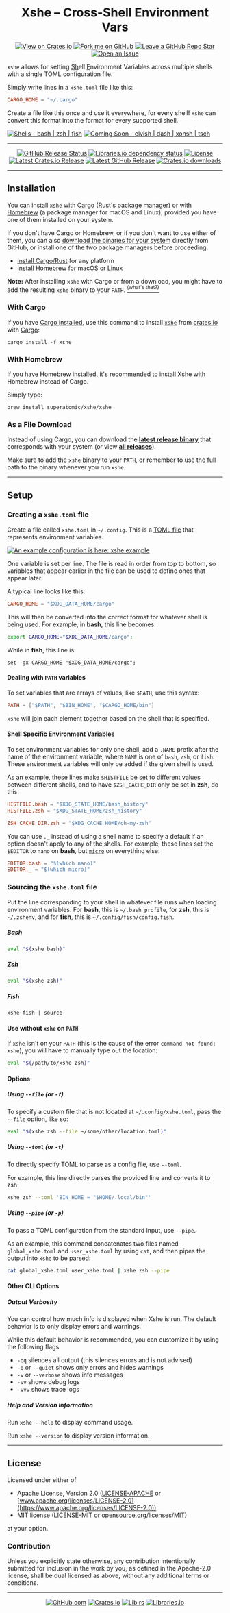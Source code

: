 <div align=center>

  # Xshe – Cross-Shell Environment Vars

  [![View on Crates.io][icon-link-crates]][crates]
  [![Fork me on GitHub][icon-fork]][fork]
  [![Leave a GitHub Repo Star][icon-star]][repo]
  [![Open an Issue][icon-issue]][new issue]

  <!-- Make sure to update the link in addition to the number! -->
  <!--
  🎉 **New Major Release: v0.4.** [*See what's new.*][gh release new]
  -->

</div>

<!-- Make sure this is commented on release -->
<!--
<div align=center>

  ---

  The branch `main` is ahead of the current release.
  If you are looking for the documentation for the latest released version,
  [switch to the `0.4.1` release branch](https://github.com/superatomic/xshe/tree/v0.4.1),
  or view the documentation on [Lib.rs][lib.rs] or [Crates.io][crates].
  
  ![GitHub commits since latest release (by date)](https://img.shields.io/github/commits-since/superatomic/xshe/latest/main)

  ---

</div>
-->

`xshe` allows for setting <u>Sh</u>ell <u>E</u>nvironment Variables across multiple shells with a single TOML
configuration file.

Simply write lines in a `xshe.toml` file like this:

```toml
CARGO_HOME = "~/.cargo"
```

Create a file like this once and use it everywhere, for every shell! `xshe` can convert this format into the format for
every supported shell.

<!--When updating this list, update the icon *AND* the alt text -->
[![Shells - bash | zsh | fish][icon-shells]](#sourcing-the-xshetoml-file)
[![Coming Soon - elvish | dash | xonsh | tsch][icon-future-shells]][future shells]

---

<div align=center>

  [![GitHub Release Status][icon-release]][release workflows]
  [![Libraries.io dependency status][icon-depend]][libraries.io tree]
  [![License][icon-license]][license]
  [![Latest Crates.io Release][icon-crates]][crates]
  [![Latest GitHub Release][icon-gh-release]][gh release]
  [![Crates.io downloads][icon-crates-downloads]][lib.rs install]

</div>

---

## Installation

You can install `xshe` with [Cargo] (Rust's package manager) or with [Homebrew] (a package manager for macOS and Linux),
provided you have one of them installed on your system.

If you don't have Cargo or Homebrew, or if you don't want to use either of them,
you can also [download the binaries for your system][gh release latest] directly from GitHub,
or install one of the two package managers before proceeding.

- [Install Cargo/Rust] for any platform
- [Install Homebrew][Homebrew] for macOS or Linux

**Note:** After installing `xshe` with Cargo or from a download, you might have to add the resulting `xshe` binary to your `PATH`.
[<sup>(what's that?)</sup>][path?]

### With Cargo

If you have [Cargo installed][Install Cargo/Rust], use this command to install [`xshe`][crates] from [crates.io][crates] with [Cargo]:

```shell
cargo install -f xshe
```

### With Homebrew

If you have Homebrew installed, it's recommended to install Xshe with Homebrew instead of Cargo.

Simply type:

```shell
brew install superatomic/xshe/xshe
```

### As a File Download

Instead of using Cargo, you can download the [**latest release binary**][gh release latest] that corresponds with your system
(or view [**all releases**][gh release]).

Make sure to add the `xshe` binary to your `PATH`,
or remember to use the full path to the binary whenever you run `xshe`.

---

## Setup

### Creating a `xshe.toml` file

Create a file called `xshe.toml` in `~/.config`. This is a [TOML file][toml] that represents environment variables.

[![An example configuration is here: xshe example][icon-example]][example]

One variable is set per line. The file is read in order from top to bottom,
so variables that appear earlier in the file can be used to define ones that appear later.

A typical line looks like this:

```toml
CARGO_HOME = "$XDG_DATA_HOME/cargo"
```

This will then be converted into the correct format for whatever shell is being used.
For example, in **bash**, this line becomes:

```bash
export CARGO_HOME="$XDG_DATA_HOME/cargo";
```
While in **fish**, this line is:
```fish
set -gx CARGO_HOME "$XDG_DATA_HOME/cargo";
```

#### Dealing with `PATH` variables

To set variables that are arrays of values, like `$PATH`, use this syntax:

```toml
PATH = ["$PATH", "$BIN_HOME", "$CARGO_HOME/bin"]
```
`xshe` will join each element together based on the shell that is specified.

#### Shell Specific Environment Variables

To set environment variables for only one shell, add a `.NAME` prefix after the name of the environment variable,
where `NAME` is one of `bash`, `zsh`, or `fish`.
These environment variables will only be added if the given shell is used.

As an example, these lines make `$HISTFILE` be set to different values between different shells,
and to have `$ZSH_CACHE_DIR` only be set in **zsh**, do this:

```toml
HISTFILE.bash = "$XDG_STATE_HOME/bash_history"
HISTFILE.zsh = "$XDG_STATE_HOME/zsh_history"

ZSH_CACHE_DIR.zsh = "$XDG_CACHE_HOME/oh-my-zsh"
```

You can use `._` instead of using a shell name to specify a default if an option doesn't apply to any of the shells.
For example, these lines set the `$EDITOR` to `nano` on **bash**, but [`micro`][micro] on everything else:

```toml
EDITOR.bash = "$(which nano)"
EDITOR._ = "$(which micro)"
```

### Sourcing the `xshe.toml` file

Put the line corresponding to your shell in whatever file runs when loading environment variables.
For **bash**, this is `~/.bash_profile`, for **zsh**, this is `~/.zshenv`, and for **fish**, this is `~/.config/fish/config.fish`.

##### Bash
```bash
eval "$(xshe bash)"
```

##### Zsh
```zsh
eval "$(xshe zsh)"
```

##### Fish
```fish
xshe fish | source
```

#### Use without `xshe` on `PATH`
If `xshe` isn't on your `PATH` (this is the cause of the error `command not found: xshe`), you will have to manually type out the location:

```zsh
eval "$(/path/to/xshe zsh)"
```

#### Options

##### Using `--file` (or `-f`)

To specify a custom file that is not located at `~/.config/xshe.toml`, pass the `--file` option, like so:

```zsh
eval "$(xshe zsh --file ~/some/other/location.toml)"
```

##### Using `--toml` (or `-t`)

To directly specify TOML to parse as a config file, use `--toml`.

For example, this line directly parses the provided line and converts it to zsh:
```zsh
xshe zsh --toml 'BIN_HOME = "$HOME/.local/bin"'
```

##### Using `--pipe` (or `-p`)

To pass a TOML configuration from the standard input, use `--pipe`.

As an example, this command concatenates two files named
`global_xshe.toml` and `user_xshe.toml` by using `cat`,
and then pipes the output into `xshe` to be parsed:
```zsh
cat global_xshe.toml user_xshe.toml | xshe zsh --pipe
```

#### Other CLI Options

##### Output Verbosity

You can control how much info is displayed when Xshe is run.
The default behavior is to only display errors and warnings.

While this default behavior is recommended, you can customize it by using the following flags:

* `-qq` silences all output (this silences errors and is not advised)
* `-q` or `--quiet` shows only errors and hides warnings
* `-v` or `--verbose` shows info messages
* `-vv` shows debug logs
* `-vvv` shows trace logs

##### Help and Version Information

Run `xshe --help` to display command usage.

Run `xshe --version` to display version information.

---

## License

Licensed under either of

* Apache License, Version 2.0 ([LICENSE-APACHE](LICENSE-APACHE.txt) or [www.apache.org/licenses/LICENSE-2.0](https://www.apache.org/licenses/LICENSE-2.0))
* MIT license ([LICENSE-MIT](LICENSE-MIT.txt) or [opensource.org/licenses/MIT](https://opensource.org/licenses/MIT))

at your option.

### Contribution

Unless you explicitly state otherwise, any contribution intentionally submitted
for inclusion in the work by you, as defined in the Apache-2.0 license, shall be dual licensed as above, without any
additional terms or conditions.

---

<div align=center>
  
  [![GitHub.com][icon-link-github]][repo]
  [![Crates.io][icon-link-crates]][crates]
  [![Lib.rs][icon-link-lib.rs]][lib.rs]
  [![Libraries.io][icon-link-libraries]][libraries.io]

</div>

[icon-link-github]: https://custom-icon-badges.herokuapp.com/badge/-GitHub.com-2ea44f?logo=github&logoColor=white&style=flat
[icon-link-crates]: https://custom-icon-badges.herokuapp.com/badge/-Crates.io-ffc832?logo=package&logoColor=black&style=flat
[icon-link-lib.rs]: https://custom-icon-badges.herokuapp.com/badge/-Lib.rs-bb44ee?logo=book&logoColor=white&style=flat
[icon-link-libraries]: https://custom-icon-badges.herokuapp.com/badge/-Libraries.io-337ab7?logo=codescan&logoColor=white&style=flat


[icon-fork]:  https://custom-icon-badges.herokuapp.com/badge/-Fork%20me%20on%20Github-teal?style=flat&logo=repo-forked&logoColor=white
[icon-star]:  https://custom-icon-badges.herokuapp.com/badge/-Star%20Repo-action?style=flat&logo=star&logoColor=white&color=F25278
[icon-issue]: https://custom-icon-badges.herokuapp.com/badge/-Open%20an%20Issue-palegreen?style=flat&logo=issue-opened&logoColor=black

[icon-release]: https://custom-icon-badges.herokuapp.com/github/workflow/status/superatomic/xshe/release?label=release%20build&style=for-the-badge&logo=file-zip&logoColor=white
[icon-depend]: https://custom-icon-badges.herokuapp.com/librariesio/release/cargo/xshe?style=for-the-badge&logo=package-dependencies&logoColor=white
[icon-license]: https://custom-icon-badges.herokuapp.com/crates/l/xshe?style=for-the-badge&logo=law&logoColor=white
[icon-crates]: https://custom-icon-badges.herokuapp.com/crates/v/xshe?logo=package&style=for-the-badge&logoColor=white
[icon-gh-release]: https://custom-icon-badges.herokuapp.com/github/v/release/superatomic/xshe?include_prereleases&logo=github&style=for-the-badge
[icon-crates-downloads]: https://custom-icon-badges.herokuapp.com/crates/d/xshe?style=for-the-badge&logo=download&logoColor=white

[icon-shells]: https://custom-icon-badges.herokuapp.com/badge/Shells-bash_|_zsh_|_fish-2ea44f?logo=terminal&logoColor=white
[icon-future-shells]: https://custom-icon-badges.herokuapp.com/badge/Coming_Soon-elvish_|_dash_|_xonsh_|_tsch-yellow?logo=checklist&logoColor=white

[icon-example]: https://custom-icon-badges.herokuapp.com/badge/Example-xshe.toml-blue?labelColor=blue&color=lightblue&logo=file&logoColor=white


[fork]: https://github.com/superatomic/xshe/fork
[new issue]: https://github.com/superatomic/xshe/issues/new/choose
[repo]: https://github.com/superatomic/xshe/
[lib.rs]: https://lib.rs/crates/xshe
[lib.rs install]: https://lib.rs/install/xshe
[libraries.io]: https://libraries.io/cargo/xshe
[crates]: https://crates.io/crates/xshe

[future shells]: https://github.com/users/superatomic/projects/1

[license]: https://github.com/search?q=repo%3Asuperatomic%2Fxshe+path%3A%2F+filename%3ALICENSE&type=Code
[libraries.io tree]: https://libraries.io/cargo/xshe/tree?kind=normal

[gh release]: https://github.com/superatomic/xshe/releases/
[gh release latest]: https://github.com/superatomic/xshe/releases/latest
[gh release new]: https://github.com/superatomic/xshe/releases/tag/v0.4.1
[release workflows]: https://github.com/superatomic/xshe/actions/workflows/release.yml

[Cargo]: https://doc.rust-lang.org/cargo/
[Homebrew]: https://brew.sh
[Install Cargo/Rust]: https://www.rust-lang.org/tools/install
[toml]: https://toml.io/en/
[micro]: https://micro-editor.github.io/

[example]: https://gist.github.com/superatomic/52a46e53a4afce75ede4db7ba6354e0a
[path?]: https://askubuntu.com/questions/551990/what-does-path-mean
